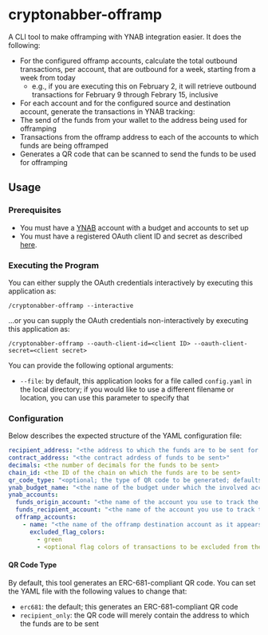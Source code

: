 # cryptonabber-offramp

A CLI tool to make offramping with YNAB integration easier. It does the following:

* For the configured offramp accounts, calculate the total outbound transactions, per account, that are outbound for a week, starting from a week from today
  * e.g., if you are executing this on February 2, it will retrieve outbound transactions for February 9 through Febrary 15, inclusive
* For each account and for the configured source and destination account, generate the transactions in YNAB tracking:
 * The send of the funds from your wallet to the address being used for offramping
 * Transactions from the offramp address to each of the accounts to which funds are being offramped
* Generates a QR code that can be scanned to send the funds to be used for offramping

## Usage

### Prerequisites

* You must have a [YNAB](https://ynab.com) account with a budget and accounts to set up
* You must have a registered OAuth client ID and secret as described [here](https://api.ynab.com/#oauth-applications).

### Executing the Program

You can either supply the OAuth credentials interactively by executing this application as:

```
/cryptonabber-offramp --interactive
```

...or you can supply the OAuth credentials non-interactively by executing this application as:

```
/cryptonabber-offramp --oauth-client-id=<client ID> --oauth-client-secret=<client secret>
```

You can provide the following optional arguments:

* `--file`: by default, this application looks for a file called `config.yaml` in the local directory; if you would like to use a different filename or location, you can use this parameter to specify that

### Configuration

Below describes the expected structure of the YAML configuration file:

```yaml
recipient_address: "<the address to which the funds are to be sent for offramping>"
contract_address: "<the contract adrdess of funds to be sent>"
decimals: <the number of decimals for the funds to be sent>
chain_id: <the ID of the chain on which the funds are to be sent>
qr_code_type: "<optional; the type of QR code to be generated; defaults to erc681 if not specified>"
ynab_budget_name: "<the name of the budget under which the involved accounts reside>"
ynab_accounts:
  funds_origin_account: "<the name of the account you use to track the wallet from which you'll be sending funds>"
  funds_recipient_account: "<the name of the account you use to track the address to which you'll be sending funds for offboarding>"
  offramp_accounts:
    - name: "<the name of the offramp destination account as it appears in YNAB>"
      excluded_flag_colors:
        - green
        - <optional flag colors of transactions to be excluded from the calculation>
```

#### QR Code Type

By default, this tool generates an ERC-681-compliant QR code. You can set the YAML file with the following values to change that:

* `erc681`: the default; this generates an ERC-681-compliant QR code
* `recipient_only`: the QR code will merely contain the address to which the funds are to be sent